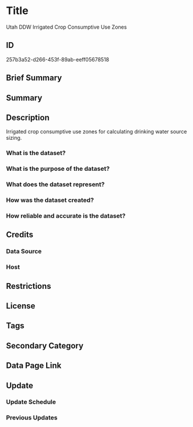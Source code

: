 # Title

Utah DDW Irrigated Crop Consumptive Use Zones

## ID

257b3a52-d266-453f-89ab-eeff05678518

## Brief Summary

## Summary

## Description

Irrigated crop consumptive use zones for calculating drinking water source sizing.

### What is the dataset?

### What is the purpose of the dataset?

### What does the dataset represent?

### How was the dataset created?

### How reliable and accurate is the dataset?

## Credits

### Data Source

### Host

## Restrictions

## License

## Tags

## Secondary Category

## Data Page Link

## Update

### Update Schedule

### Previous Updates

